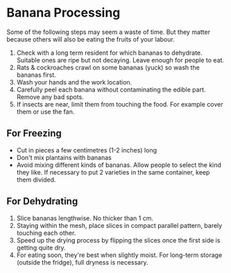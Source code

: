 # Banana Processing

Some of the following steps may seem a waste of time. But they matter because others will also be eating the fruits of your labour.

1. Check with a long term resident for which bananas to dehydrate. Suitable ones are ripe but not decaying. Leave enough for people to eat.
2. Rats & cockroaches crawl on some bananas (yuck) so wash the bananas first.
3. Wash your hands and the work location.
4. Carefully peel each banana without contaminating the edible part. Remove any bad spots.
5. If insects are near, limit them from touching the food. For example cover them or use the fan.

## For Freezing

* Cut in pieces a few centimetres (1-2 inches) long
* Don't mix plantains with bananas
* Avoid mixing different kinds of bananas. Allow people to select the kind they like. If necessary to put 2 varieties in the same container, keep them divided.

## For Dehydrating

1. Slice bananas lengthwise. No thicker than 1 cm.
2. Staying within the mesh, place slices in compact parallel pattern, barely touching each other.
3. Speed up the drying process by flipping the slices once the first side is getting quite dry.
4. For eating soon, they're best when slightly moist. For long-term storage (outside the fridge), full dryness is necessary.
